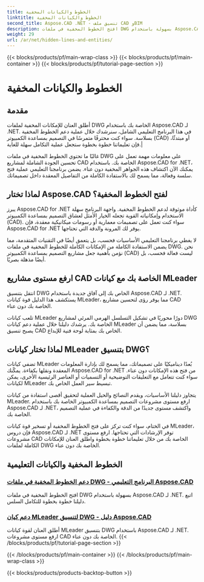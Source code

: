 ```yaml
---
title: الخطوط والكيانات المخفية
linktitle: الخطوط والكيانات المخفية
second_title: Aspose.CAD .NET - تنسيق ملف CAD وBIM
description: افتح الخطوط المخفية في ملفات DWG بسهولة باستخدام Aspose.CAD لـ .NET. ارفع مستوى مشروعات التصميم بمساعدة الكمبيوتر الخاصة بك من خلال دليلنا المفصّل خطوة بخطوة.
weight: 29
url: /ar/net/hidden-lines-and-entities/
---
```


{{< blocks/products/pf/main-wrap-class >}}
{{< blocks/products/pf/main-container >}}
{{< blocks/products/pf/tutorial-page-section >}}

# الخطوط والكيانات المخفية



## مقدمة

 أطلق العنان للإمكانات المخفية لملفات DWG الخاصة بك باستخدام Aspose.CAD لـ .NET. في هذا البرنامج التعليمي الشامل، سنرشدك خلال عملية دعم الخطوط المخفية بسلاسة. سواء كنت محترفًا متمرسًا في التصميم بمساعدة الكمبيوتر (CAD) أو مبتدئًا، فإن تعليماتنا خطوة بخطوة ستجعل عملية التكامل سهلة للغاية.|

غالبًا ما تحتوي الخطوط المخفية في ملفات DWG على معلومات مهمة تعمل على تحسين الجودة الشاملة لمشاريع CAD الخاصة بك. باستخدام Aspose.CAD for .NET، يمكنك الآن اكتشاف هذه الجواهر المخفية دون عناء. يضمن برنامجنا التعليمي عملية فتح سلسة وفعالة، مما يسمح لك بالاستفادة الكاملة من التفاصيل المعقدة داخل تصميماتك.

## لماذا تختار Aspose.CAD لفتح الخطوط المخفية؟

يبرز Aspose.CAD for .NET كأداة موثوقة لدعم الخطوط المخفية. واجهة البرنامج سهلة الاستخدام وإمكانياته القوية تجعله الخيار الأمثل لعشاق التصميم بمساعدة الكمبيوتر (CAD). سواء كنت تعمل على تصميمات معمارية أو رسومات ميكانيكية معقدة، فإن Aspose.CAD for .NET يوفر لك المرونة والدقة التي تحتاجها.

لا يغطي برنامجنا التعليمي الأساسيات فحسب، بل يتعمق أيضًا في التقنيات المتقدمة، مما يضمن الاستفادة الكاملة من الإمكانات الكاملة للخطوط المخفية في ملفات DWG. نحن نؤمن بأهمية جعل مشاريع التصميم بمساعدة الكمبيوتر (CAD) ليست فعالة فحسب، بل أيضًا مذهلة بصريًا.

## ارفع مستوى مشاريع CAD الخاصة بك مع كيانات MLeader
انتقل بتنسيق DWG الخاص بك إلى آفاق جديدة باستخدام Aspose.CAD لـ .NET. يستكشف هذا الدليل قوة كيانات MLeader، مما يوفر رؤى لتحسين مشاريع CAD الخاصة بك دون عناء.


تلعب كيانات MLeader دورًا محوريًا في تشكيل التسلسل الهرمي المرئي لمشاريع DWG الخاصة بك. يرشدك دليلنا خلال عملية دعم كيانات MLeader بسلاسة، مما يضمن أن يصبح تنسيق CAD الخاص بك بمثابة لوحة فنية للإبداع.

## لماذا تختار كيانات MLeader بتنسيق DWG؟

تضفي كيانات MLeader بُعدًا ديناميكيًا على تصميماتك، مما يسمح لك بإدارة المعلومات المعقدة ونقلها بكفاءة. يمكّنك Aspose.CAD for .NET من فتح هذه الإمكانات دون عناء. سواء كنت تتعامل مع التعليقات التوضيحية أو التسميات أو العناصر الرئيسية الأخرى، يمكن لكيانات MLeader تبسيط سير العمل الخاص بك.

يتجاوز دليلنا الأساسيات، ويقدم النصائح والحيل العملية لتحقيق أقصى استفادة من كيانات MLeader. ارفع مستوى مشروعات التصميم بمساعدة الكمبيوتر الخاصة بك باستخدام Aspose.CAD لـ .NET، واكتشف مستوى جديدًا من الدقة والكفاءة في عملية التصميم الخاصة بك.

في الختام، سواء كنت تركز على فتح الخطوط المخفية أو تسخير قوة كيانات MLeader، فإن دروس Aspose.CAD لـ .NET توفر الإرشادات التي تحتاجها. ارفع مستوى مشروعات CAD الخاصة بك من خلال تعليماتنا خطوة بخطوة واطلق العنان للإمكانات الكاملة لملفات DWG الخاصة بك دون عناء.
## الخطوط المخفية والكيانات التعليمية
### [دعم الخطوط المخفية في ملفات DWG - البرنامج التعليمي Aspose.CAD](./supporting-hidden-lines-in-dwg/)
افتح الخطوط المخفية في ملفات DWG بسهولة باستخدام Aspose.CAD لـ .NET. اتبع دليلنا خطوة بخطوة للتكامل السلس.
### [دعم كيان MLeader لتنسيق DWG - دليل Aspose.CAD](./supporting-mleader-entity-for-dwg-format/)
أطلق العنان لقوة كيانات MLeader بتنسيق DWG باستخدام Aspose.CAD لـ .NET. ارفع مستوى مشروعات CAD الخاصة بك دون عناء.
{{< /blocks/products/pf/tutorial-page-section >}}

{{< /blocks/products/pf/main-container >}}
{{< /blocks/products/pf/main-wrap-class >}}

{{< blocks/products/products-backtop-button >}}
